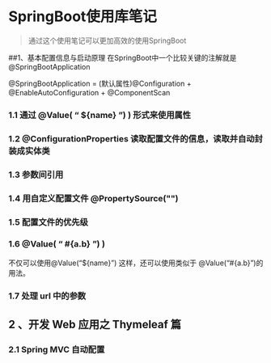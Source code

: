 # SpringBoot使用库笔记
>通过这个使用笔记可以更加高效的使用SpringBoot

##1、基本配置信息与启动原理
在SpringBoot中一个比较关键的注解就是@SpringBootApplication       
    
@SpringBootApplication = (默认属性)@Configuration + @EnableAutoConfiguration + @ComponentScan       

### 1.1 通过 @Value( “ ${name} ”) ) 形式来使用属性

### 1.2 @ConfigurationProperties 读取配置文件的信息，读取并自动封装成实体类

### 1.3  参数间引用

### 1.4  用自定义配置文件 @PropertySource("")

### 1.5 配置文件的优先级

### 1.6 @Value( “ #{a.b} ”) )
不仅可以使用@Value(“${name}”) 这样，还可以使用类似于 @Value(“#{a.b}”)的用法。

### 1.7 处理 url 中的参数


## 2 、开发 Web 应用之 Thymeleaf 篇

### 2.1 Spring MVC 自动配置









